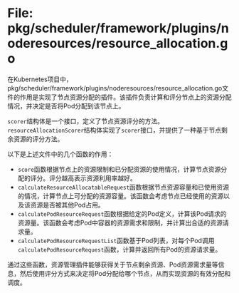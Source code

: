 # File: pkg/scheduler/framework/plugins/noderesources/resource_allocation.go

在Kubernetes项目中，pkg/scheduler/framework/plugins/noderesources/resource_allocation.go文件的作用是实现了节点资源分配的插件。该插件负责计算和评分节点上的资源分配情况，并决定是否将Pod分配到该节点上。

`scorer`结构体是一个接口，定义了节点资源评分的方法。`resourceAllocationScorer`结构体实现了`scorer`接口，并提供了一种基于节点剩余资源的评分方法。

以下是上述文件中的几个函数的作用：

- `score`函数根据节点上的资源限制和已分配资源的使用情况，计算节点资源分配的评分。评分越高表示资源利用率越好。
- `calculateResourceAllocatableRequest`函数根据节点资源容量和已使用资源的情况，计算节点上可分配的资源容量。该函数会考虑节点已经使用的资源以及该资源是否被其他Pod占用。
- `calculatePodResourceRequest`函数根据给定的Pod定义，计算该Pod请求的资源量。该函数会考虑Pod中容器的资源需求和限制，并计算出合适的资源请求量。
- `calculatePodResourceRequestList`函数基于Pod列表，对每个Pod调用`calculatePodResourceRequest`函数，计算并返回所有Pod的资源请求量。

通过这些函数，资源管理插件能够获得关于节点剩余资源、Pod资源需求量等信息，然后使用评分方式来决定将Pod分配给哪个节点，从而实现资源的有效分配和调度。

